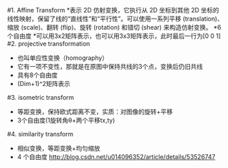 

#1. Affine Transform
*表示 2D 仿射变换，它执行从 2D 坐标到其他 2D 坐标的线性映射，保留了线的“直线性”和“平行性”。可以使用一系列平移 (translation)、缩放 (scale)、翻转 (flip)、旋转 (rotation) 和错切 (shear) 来构造仿射变换。
*6个自由度
*可以用3x2矩阵表示，也可以用3x3矩阵表示，此时最后一行为[0 0 1]
#2. projective transformation
* 也叫单应性变换（homography）
* 它有一项不变性，那就是在原图中保持共线的3个点，变换后仍旧共线
* 具有8个自由度
* (Dim+1)^2矩阵表示

#3. isometric transform
* 等距变换，保持欧式距离不变，实质：对图像的旋转+平移
* 3个自由度(1旋转角θ+两个平移tx,ty)

#4. similarity transform
* 相似变换，等距变换+均匀缩放
* 4 个自由度
http://blog.csdn.net/u014096352/article/details/53526747
